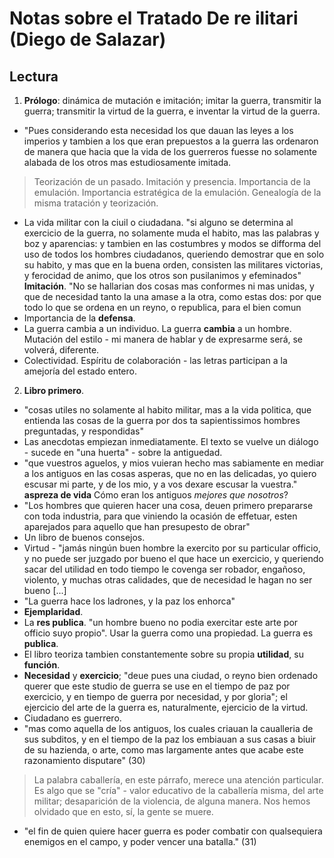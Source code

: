 # Notas sobre el Tratado De re ilitari (Diego de Salazar)

## Lectura

1. __Prólogo__: dinámica de mutación e imitación; imitar la guerra, transmitir la guerra; transmitir la virtud de la guerra, e inventar la virtud de la guerra.

- "Pues considerando esta necesidad los que dauan las leyes a los imperios y tambien a los que eran prepuestos a la guerra las ordenaron de manera que hacia que la vida de los guerreros fuesse no solamente alabada de los otros mas estudiosamente imitada.
> Teorización de un pasado. Imitación y presencia. Importancia de la emulación. Importancia estratégica de la emulación.
> Genealogía de la misma tratación y teorización.
- La vida militar con la ciuil o ciudadana. "si alguno se determina al exercicio de la guerra, no solamente muda el habito, mas las palabras y boz y aparencias: y tambien en las costumbres y modos se difforma del uso de todos los hombres ciudadanos, queriendo demostrar que en solo su habito, y mas que en la buena orden, consisten las militares victorias, y ferocidad de animo, que los otros son pusilanimos y efeminados" __Imitación__. "No se hallarian dos cosas mas conformes ni mas unidas, y que de necesidad tanto la una amase a la otra, como estas dos: por que todo lo que se ordena en un reyno, o republica, para el bien comun
- Importancia de la __defensa__.
- La guerra cambia a un individuo. La guerra __cambia__ a un hombre. Mutación del estilo - mi manera de hablar y de expresarme será, se volverá, diferente.
- Colectividad. Espíritu de colaboración - las letras participan a la amejoría del estado entero.

2. __Libro primero__.
- "cosas utiles no solamente al habito militar, mas a la vida politica, que entienda las cosas de la guerra por dos ta sapientissimos hombres preguntadas, y respondidas"
- Las anecdotas empiezan inmediatamente. El texto se vuelve un diálogo - sucede en "una huerta" - sobre la antiguedad.
- "que vuestros aguelos, y mios vuieran hecho mas sabiamente en mediar a los antiguos en las cosas asperas, que no en las delicadas, yo quiero escusar mi parte, y de los mio, y a vos dexare escusar la vuestra." __aspreza de vida__ Cómo eran los antiguos _mejores que nosotros_?
- "Los hombres que quieren hacer una cosa, deuen primero prepararse con toda industria, para que viniendo la ocasión de effetuar, esten aparejados para aquello que han presupesto de obrar"
- Un libro de buenos consejos.
- Virtud - "jamás ningún buen hombre la exercito por su particular officio, y no puede ser juzgado por bueno el que hace un exercicio, y queriendo sacar del utilidad en todo tiempo le covenga ser robador, engañoso, violento, y muchas otras calidades, que de necesidad le hagan no ser bueno [...]
- "La guerra hace los ladrones, y la paz los enhorca"
- __Ejemplaridad__.
- La __res publica__. "un hombre bueno no podia exercitar este arte por officio suyo propio". Usar la guerra como una propiedad. La guerra es __publica__.
- El libro teoriza tambien constantemente sobre su propia __utilidad__, su __función__.
- __Necesidad__ y __exercicio__; "deue pues una ciudad, o reyno bien ordenado querer que este studio de guerra se use en el tiempo de paz por exercicio, y en tiempo de guerra por necesidad, y por gloria"; el ejercicio del arte de la guerra es, naturalmente, ejercicio de la virtud.
- Ciudadano es guerrero.
- "mas como aquella de los antiguos, los cuales criauan la caualleria de sus subditos, y en el tiempo de la paz los embiauan a sus casas a biuir de su hazienda, o arte, como mas largamente antes que acabe este razonamiento disputare" (30)
> La palabra caballería, en este párrafo, merece una atención particular. Es algo que se "cría" - valor educativo de la caballería misma, del arte militar; desaparición de la violencia, de alguna manera. Nos hemos olvidado que en esto, sí, la gente se muere.
- "el fin de quien quiere hacer guerra es poder combatir con qualsequiera enemigos en el campo, y poder vencer una batalla."  (31)
